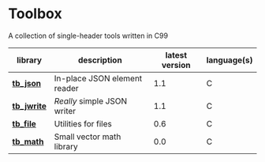 # Toolbox

A collection of single-header tools written in C99

| library | description | latest version| language(s)
|---------|-------------|---------------|-------------
**[tb_json](tb_json.h)** | In-place JSON element reader | 1.1 | C
**[tb_jwrite](tb_jwrite.h)** | *Really* simple JSON writer | 1.1 | C
**[tb_file](tb_file.h)** | Utilities for files | 0.6 | C
**[tb_math](tb_math.h)** | Small vector math library | 0.0 | C
